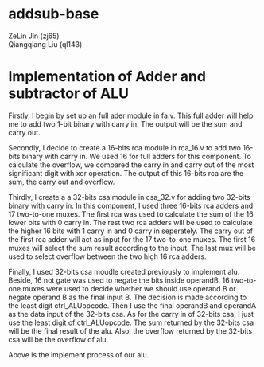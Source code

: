 # addsub-base

ZeLin Jin  (zj65)  
Qiangqiang Liu    (ql143)  

# Implementation of Adder and subtractor of ALU  

Firstly, I begin by set up an full ader module in fa.v. This full adder will help me to add two 1-bit binary with carry in. The output will be the sum and carry out.    

Secondly, I decide to create a 16-bits rca module in rca_16.v to add two 16-bits binary with carry in. We used 16 for full adders for this component. To calculate the overflow, we compared the carry in and carry out of the most significant digit with xor operation. The output of this 16-bits rca are the sum, the carry out and overflow.  


Thirdly, I create a a 32-bits csa module in csa_32.v for adding two 32-bits binary with carry in. In this component, I used three 16-bits rca adders and 17 two-to-one muxes. The first rca was used to calculate the sum of the 16 lower bits with 0 carry in. The rest two rca adders will be used to calculate the higher 16 bits with 1 carry in and 0 carry in seperately. The carry out of the first rca adder will act as input for the 17 two-to-one muxes. The first 16 muxes will select the sum result according to the input. The last mux will be used to select overflow between the two high 16 rca adders.  

Finally, I used 32-bits csa moudle created previously to implement alu. Beside, 16 not gate was used to negate the bits inside operandB. 16 two-to-one muxes were used to decide whether we should use operand B or negate operand B as the final input B. The decision is made according to the least digit ctrl_ALUopcode. Then I use the final operandB and operandA as the data input of the 32-bits csa. As for the carry in of 32-bits csa, I just use the least digit of ctrl_ALUopcode. The sum returned by the 32-bits csa will be the final result of the alu. Also, the overflow returned by the 32-bits csa will be the overflow of alu.  

Above is the implement process of our alu.  
